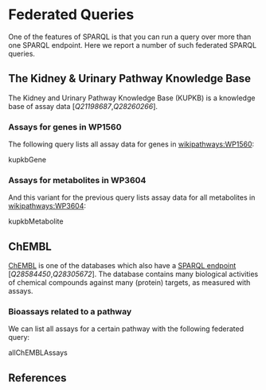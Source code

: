 # Federated Queries

One of the features of SPARQL is that you can run a query over more
than one SPARQL endpoint. Here we report a number of such <topic>federated SPARQL</topic>
queries.

## The Kidney & Urinary Pathway Knowledge Base

The <topic>Kidney and Urinary Pathway Knowledge Base</topic> (KUPKB) is a knowledge
base of assay data [<cite>Q21198687</cite>,<cite>Q28260266</cite>].

### Assays for genes in WP1560

The following query lists all assay data for genes in 
[wikipathways:WP1560](https://identifiers.org/wikipathways:WP1560):

<sparql>kupkbGene</sparql>

### Assays for metabolites in WP3604

And this variant for the previous query lists assay data for all
metabolites in [wikipathways:WP3604](https://identifiers.org/wikipathways:WP3604):

<sparql>kupkbMetabolite</sparql>

## ChEMBL

[<topic>ChEMBL</topic>](https://www.ebi.ac.uk/chembl/) is one of the databases which also have a
[SPARQL endpoint](https://www.ebi.ac.uk/rdf/services/sparql) [<cite>Q28584450</cite>,<cite>Q28305672</cite>].
The database contains many biological activities of chemical compounds against many (protein)
targets, as measured with assays.

### Bioassays related to a pathway

We can list all assays for a certain pathway with the following federated query:

<sparql>allChEMBLAssays</sparql>

## References

<references/>

